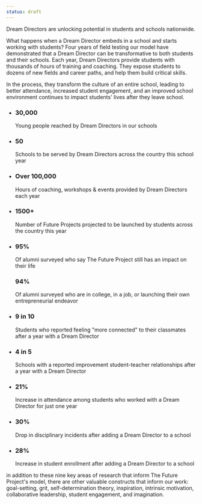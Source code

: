 ```yaml
---
status: draft
---
```


Dream Directors are unlocking potential in students and schools nationwide.

What happens when a Dream Director embeds in a school and starts working with students? Four years of field testing our model have demonstrated that a Dream Director can be transformative to both students and their schools. Each year, Dream Directors provide students with thousands of hours of training and coaching. They expose students to dozens of new fields and career paths, and help them build critical skills. 

In the process, they transform the culture of an entire school, leading to better attendance, increased student engagement, and an improved school environment continues to impact students' lives after they leave school. 

- ### 30,000
  Young people reached by Dream Directors in our schools

- ### 50
  Schools to be served by Dream Directors across the country this school year

- ### Over 100,000
  Hours of coaching, workshops & events provided by Dream Directors each year

- ### 1500+
  Number of Future Projects projected to be launched by students across the country this year

- ### 95%
  Of alumni surveyed who say The Future Project still has an impact on their life

  ### 94%
  Of alumni surveyed who are in college, in a job, or launching their own entrepreneurial endeavor

- ### 9 in 10
  Students who reported feeling "more connected" to their classmates after a year with a Dream Director

- ### 4 in 5
  Schools with a reported improvement student-teacher relationships after a year with a Dream Director

- ### 21%
  Increase in attendance among students who worked with a Dream Director for just one year

- ### 30%
  Drop in disciplinary incidents after adding a Dream Director to a school

- ### 28%
  Increase in student enrollment after adding a Dream Director to a school

in addition to these nine key areas of research that inform The Future Project's model, there are other valuable constructs that inform our work: goal-setting, grit, self-determination theory, inspiration, intrinsic motivation, collaborative leadership, student engagement, and imagination.
